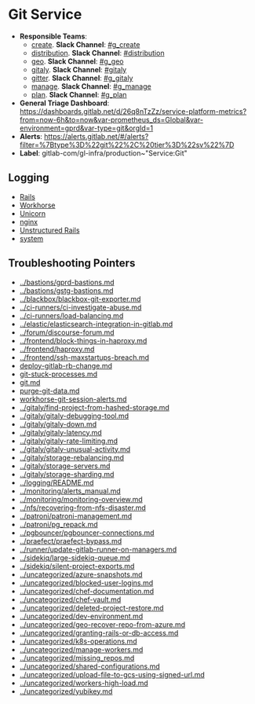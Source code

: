 <!-- MARKER: do not edit this section directly. Edit services/service-catalog.yml then run scripts/generate-docs -->
#  Git Service

* **Responsible Teams**:
  * [create](https://about.gitlab.com/handbook/engineering/dev-backend/create/). **Slack Channel**: [#g_create](https://gitlab.slack.com/archives/g_create)
  * [distribution](https://about.gitlab.com/handbook/engineering/dev-backend/distribution/). **Slack Channel**: [#distribution](https://gitlab.slack.com/archives/distribution)
  * [geo](https://about.gitlab.com/handbook/engineering/dev-backend/geo/). **Slack Channel**: [#g_geo](https://gitlab.slack.com/archives/g_geo)
  * [gitaly](https://about.gitlab.com/handbook/engineering/dev-backend/gitaly/). **Slack Channel**: [#gitaly](https://gitlab.slack.com/archives/gitaly)
  * [gitter](https://about.gitlab.com/handbook/engineering/dev-backend/gitter/). **Slack Channel**: [#g_gitaly](https://gitlab.slack.com/archives/g_gitaly)
  * [manage](https://about.gitlab.com/handbook/engineering/dev-backend/manage/). **Slack Channel**: [#g_manage](https://gitlab.slack.com/archives/g_manage)
  * [plan](https://about.gitlab.com/handbook/engineering/dev-backend/manage/). **Slack Channel**: [#g_plan](https://gitlab.slack.com/archives/g_plan)
* **General Triage Dashboard**: https://dashboards.gitlab.net/d/26q8nTzZz/service-platform-metrics?from=now-6h&to=now&var-prometheus_ds=Global&var-environment=gprd&var-type=git&orgId=1
* **Alerts**: https://alerts.gitlab.net/#/alerts?filter=%7Btype%3D%22git%22%2C%20tier%3D%22sv%22%7D
* **Label**: gitlab-com/gl-infra/production~"Service:Git"

## Logging

* [Rails](https://log.gprd.gitlab.net/goto/b368513b02f183a06d28c2a958b00602)
* [Workhorse](https://log.gprd.gitlab.net/goto/3ddd4ee7141ba2ec1a8b3bb0cb1476fe)
* [Unicorn](https://log.gprd.gitlab.net/goto/0cf60e9a1c94236eefb23348c39feaeb)
* [nginx](https://log.gprd.gitlab.net/goto/8a5fb5820ec7c8daebf719c51fa00ce0)
* [Unstructured Rails](https://console.cloud.google.com/logs/viewer?project=gitlab-production&interval=PT1H&resource=gce_instance&advancedFilter=jsonPayload.hostname%3A%22git%22%0Alabels.tag%3D%22unstructured.production%22&customFacets=labels.%22compute.googleapis.com%2Fresource_name%22)
* [system](https://log.gprd.gitlab.net/goto/bd680ccb3c21567e47a821bbf52a7c09)

## Troubleshooting Pointers

* [../bastions/gprd-bastions.md](../bastions/gprd-bastions.md)
* [../bastions/gstg-bastions.md](../bastions/gstg-bastions.md)
* [../blackbox/blackbox-git-exporter.md](../blackbox/blackbox-git-exporter.md)
* [../ci-runners/ci-investigate-abuse.md](../ci-runners/ci-investigate-abuse.md)
* [../ci-runners/load-balancing.md](../ci-runners/load-balancing.md)
* [../elastic/elasticsearch-integration-in-gitlab.md](../elastic/elasticsearch-integration-in-gitlab.md)
* [../forum/discourse-forum.md](../forum/discourse-forum.md)
* [../frontend/block-things-in-haproxy.md](../frontend/block-things-in-haproxy.md)
* [../frontend/haproxy.md](../frontend/haproxy.md)
* [../frontend/ssh-maxstartups-breach.md](../frontend/ssh-maxstartups-breach.md)
* [deploy-gitlab-rb-change.md](deploy-gitlab-rb-change.md)
* [git-stuck-processes.md](git-stuck-processes.md)
* [git.md](git.md)
* [purge-git-data.md](purge-git-data.md)
* [workhorse-git-session-alerts.md](workhorse-git-session-alerts.md)
* [../gitaly/find-project-from-hashed-storage.md](../gitaly/find-project-from-hashed-storage.md)
* [../gitaly/gitaly-debugging-tool.md](../gitaly/gitaly-debugging-tool.md)
* [../gitaly/gitaly-down.md](../gitaly/gitaly-down.md)
* [../gitaly/gitaly-latency.md](../gitaly/gitaly-latency.md)
* [../gitaly/gitaly-rate-limiting.md](../gitaly/gitaly-rate-limiting.md)
* [../gitaly/gitaly-unusual-activity.md](../gitaly/gitaly-unusual-activity.md)
* [../gitaly/storage-rebalancing.md](../gitaly/storage-rebalancing.md)
* [../gitaly/storage-servers.md](../gitaly/storage-servers.md)
* [../gitaly/storage-sharding.md](../gitaly/storage-sharding.md)
* [../logging/README.md](../logging/README.md)
* [../monitoring/alerts_manual.md](../monitoring/alerts_manual.md)
* [../monitoring/monitoring-overview.md](../monitoring/monitoring-overview.md)
* [../nfs/recovering-from-nfs-disaster.md](../nfs/recovering-from-nfs-disaster.md)
* [../patroni/patroni-management.md](../patroni/patroni-management.md)
* [../patroni/pg_repack.md](../patroni/pg_repack.md)
* [../pgbouncer/pgbouncer-connections.md](../pgbouncer/pgbouncer-connections.md)
* [../praefect/praefect-bypass.md](../praefect/praefect-bypass.md)
* [../runner/update-gitlab-runner-on-managers.md](../runner/update-gitlab-runner-on-managers.md)
* [../sidekiq/large-sidekiq-queue.md](../sidekiq/large-sidekiq-queue.md)
* [../sidekiq/silent-project-exports.md](../sidekiq/silent-project-exports.md)
* [../uncategorized/azure-snapshots.md](../uncategorized/azure-snapshots.md)
* [../uncategorized/blocked-user-logins.md](../uncategorized/blocked-user-logins.md)
* [../uncategorized/chef-documentation.md](../uncategorized/chef-documentation.md)
* [../uncategorized/chef-vault.md](../uncategorized/chef-vault.md)
* [../uncategorized/deleted-project-restore.md](../uncategorized/deleted-project-restore.md)
* [../uncategorized/dev-environment.md](../uncategorized/dev-environment.md)
* [../uncategorized/geo-recover-repo-from-azure.md](../uncategorized/geo-recover-repo-from-azure.md)
* [../uncategorized/granting-rails-or-db-access.md](../uncategorized/granting-rails-or-db-access.md)
* [../uncategorized/k8s-operations.md](../uncategorized/k8s-operations.md)
* [../uncategorized/manage-workers.md](../uncategorized/manage-workers.md)
* [../uncategorized/missing_repos.md](../uncategorized/missing_repos.md)
* [../uncategorized/shared-configurations.md](../uncategorized/shared-configurations.md)
* [../uncategorized/upload-file-to-gcs-using-signed-url.md](../uncategorized/upload-file-to-gcs-using-signed-url.md)
* [../uncategorized/workers-high-load.md](../uncategorized/workers-high-load.md)
* [../uncategorized/yubikey.md](../uncategorized/yubikey.md)
<!-- END_MARKER -->
